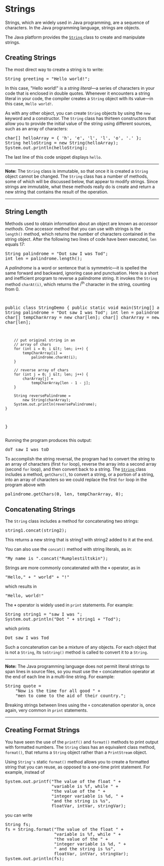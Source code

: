 <h1>Strings</h1>
<!-- Strings -->
<p>Strings, which are widely used in Java programming, are a sequence of characters. In the Java programming language, strings are objects.</p>
<p>The Java platform provides the 
<a class="APILink" target="_blank" href="https://docs.oracle.com/javase/8/docs/api/java/lang/String.html"><code>String</code> </a> class to create and manipulate strings.</p>
<h2>Creating Strings</h2>
<p>The most direct way to create a string is to write:</p>
<div class="codeblock"><pre>
String greeting = "Hello world!";
</pre></div>
<p>In this case, &quot;Hello world!&quot; is a <i>string literal</i>&#151;a series of characters in your code that is enclosed in double quotes. Whenever it encounters a string literal in your code, the compiler creates a <code>String</code> object with its value&#151;in this case, <code>Hello world!</code>.</p>
<p>As with any other object, you can create <code>String</code> objects by using the <code>new</code> keyword and a constructor. The <code>String</code> class has thirteen constructors that allow you to provide the initial value of the string using different sources, such as an array of characters:</p>
<div class="codeblock"><pre>
char[] helloArray = { 'h', 'e', 'l', 'l', 'o', '.' };
String helloString = new String(helloArray);
System.out.println(helloString);
</pre></div>
<p>The last line of this code snippet displays <code>hello</code>.</p>
<div class="note"><hr /><strong>Note:</strong>&nbsp;The <code>String</code> class is immutable, so that once it is created a <code>String</code> object cannot be changed. The <code>String</code> class has a number of methods, some of which will be discussed below, that appear to modify strings. Since strings are immutable, what these methods really do is create and return a new string that contains the result of the operation.
<hr /></div>
<h2>String Length</h2>
<p>Methods used to obtain information about an object are known as <em>accessor methods</em>. One accessor method that you can use with strings is the <code>length()</code> method, which returns the number of characters contained in the string object. After the following two lines of code have been executed, <code>len</code> equals 17:</p>
<div class="codeblock"><pre>
String palindrome = "Dot saw I was Tod";
int len = palindrome.length();
</pre></div>
<p>A <i>palindrome</i> is a word or sentence that is symmetric&#151;it is spelled the same forward and backward, ignoring case and punctuation. Here is a short and inefficient program to reverse a palindrome string. It invokes the <code>String</code> method <code>charAt(i)</code>, which returns the i<sup>th</sup> character in the string, counting from 0.</p>
<div class="codeblock"><pre>

public class StringDemo {
    public static void main(String[] args) {
        String palindrome = &quot;Dot saw I was Tod&quot;;
        int len = palindrome.length();
        char[] tempCharArray = new char[len];
        char[] charArray = new char[len];
        
        // put original string in an 
        // array of chars
        for (int i = 0; i &lt; len; i++) {
            tempCharArray[i] = 
                palindrome.charAt(i);
        } 
        
        // reverse array of chars
        for (int j = 0; j &lt; len; j++) {
            charArray[j] =
                tempCharArray[len - 1 - j];
        }
        
        String reversePalindrome =
            new String(charArray);
        System.out.println(reversePalindrome);
    }
}
</pre></div>
<p>Running the program produces this output:</p>
<div class="codeblock"><pre>
doT saw I was toD
</pre></div>
<p>To accomplish the string reversal, the program had to convert the string to an array of characters (first <code>for</code> loop), reverse the array into a second array (second <code>for</code> loop), and then convert back to a string. The 
<a class="APILink" target="_blank" href="https://docs.oracle.com/javase/8/docs/api/java/lang/String.html"><code>String</code> </a> class includes a method, <code>getChars()</code>, to convert a string, or a portion of a string, into an array of characters so we could replace the first <code>for</code> loop in the program above with</p>
<div class="codeblock"><pre>
palindrome.getChars(0, len, tempCharArray, 0);
</pre></div>
<h2>Concatenating Strings</h2>
<p>The <code>String</code> class includes a method for concatenating two strings:</p>
<div class="codeblock"><pre>
string1.concat(string2); 
</pre></div>
<p>This returns a new string that is string1 with string2 added to it at the end.</p>
<p>You can also use the <code>concat()</code> method with string literals, as in:</p>
<div class="codeblock"><pre>
"My name is ".concat("Rumplestiltskin");
</pre></div>
<p>Strings are more commonly concatenated with the <code style="font-weight: bold">+</code> operator, as in</p>
<div class="codeblock"><pre>
"Hello," + " world" + "!"
</pre></div>
<p>which results in</p>
<div class="codeblock"><pre>
"Hello, world!"
</pre></div>
<p>The <code style="font-weight: bold">+</code> operator is widely used in <code>print</code> statements. For example:</p>
<div class="codeblock"><pre>
String string1 = "saw I was ";
System.out.println("Dot " + string1 + "Tod");
</pre></div>
<p>which prints</p>
<div class="codeblock"><pre>
Dot saw I was Tod
</pre></div>
<p>Such a concatenation can be a mixture of any objects. For each object that is not a <code>String</code>, its <code>toString()</code> method is called to convert it to a <code>String</code>.</p>
<div class="note"><hr /><strong>Note:</strong>&nbsp;The Java programming language does not permit literal strings to span lines in source files, so you must use the <code>+</code> concatenation operator at the end of each line in a multi-line string. For example:
<div class="codeblock"><pre>
String quote = 
    "Now is the time for all good " +
    "men to come to the aid of their country.";
</pre></div>
<p>Breaking strings between lines using the <code>+</code> concatenation operator is, once again, very common in <code>print</code> statements.</p>
<hr /></div>
<h2>Creating Format Strings</h2>
<p>You have seen the use of the <code>printf()</code> and <code>format()</code> methods to print output with formatted numbers. The <code>String</code> class has an equivalent class method, <code>format()</code>, that returns a <code>String</code> object rather than a <code>PrintStream</code> object.</p>
<p>Using <code>String&#39;s</code> static <code>format()</code> method allows you to create a formatted string that you can reuse, as opposed to a one-time print statement. For example, instead of</p>
<div class="codeblock"><pre>
System.out.printf("The value of the float " +
                  "variable is %f, while " +
                  "the value of the " + 
                  "integer variable is %d, " +
                  "and the string is %s", 
                  floatVar, intVar, stringVar); 
</pre></div>
<p>you can write</p>
<div class="codeblock"><pre>
String fs;
fs = String.format("The value of the float " +
                   "variable is %f, while " +
                   "the value of the " + 
                   "integer variable is %d, " +
                   " and the string is %s",
                   floatVar, intVar, stringVar);
System.out.println(fs);
</pre></div>
